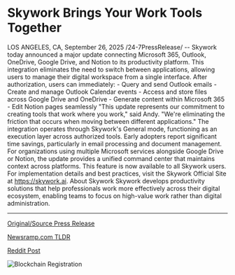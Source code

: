 # Skywork Brings Your Work Tools Together

LOS ANGELES, CA, September 26, 2025 /24-7PressRelease/ -- Skywork today announced a major update connecting Microsoft 365, Outlook, OneDrive, Google Drive, and Notion to its productivity platform. This integration eliminates the need to switch between applications, allowing users to manage their digital workspace from a single interface.  After authorization, users can immediately: - Query and send Outlook emails - Create and manage Outlook Calendar events - Access and store files across Google Drive and OneDrive - Generate content within Microsoft 365 - Edit Notion pages seamlessly  "This update represents our commitment to creating tools that work where you work," said Andy. "We're eliminating the friction that occurs when moving between different applications."  The integration operates through Skywork's General mode, functioning as an execution layer across authorized tools. Early adopters report significant time savings, particularly in email processing and document management.  For organizations using multiple Microsoft services alongside Google Drive or Notion, the update provides a unified command center that maintains context across platforms.  This feature is now available to all Skywork users. For implementation details and best practices, visit the Skywork Official Site at https://skywork.ai.  About Skywork Skywork develops productivity solutions that help professionals work more effectively across their digital ecosystem, enabling teams to focus on high-value work rather than digital administration. 

---

[Original/Source Press Release](https://www.24-7pressrelease.com/press-release/527139/skywork-brings-your-work-tools-together)
                    

[Newsramp.com TLDR](https://newsramp.com/curated-news/skywork-unifies-microsoft-365-google-drive-notion-in-single-platform/622ce30b626c6a66570e85fc51b5e209) 

 



[Reddit Post](https://www.reddit.com/r/Business_NewsRamp/comments/1nqv5u8/skywork_unifies_microsoft_365_google_drive_notion/) 



![Blockchain Registration](https://cdn.newsramp.app/24-7PressRelease/qrcode/259/26/meanzvFD.webp)